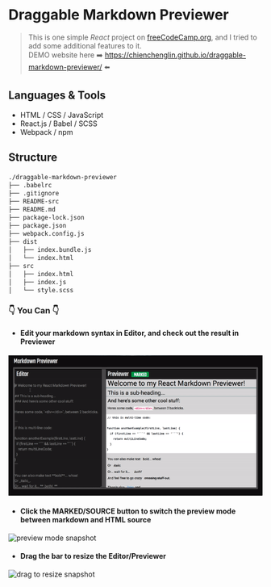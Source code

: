 # Draggable Markdown Previewer

> This is one simple *React* project on [freeCodeCamp.org](https://www.freecodecamp.org/), and I tried to add some additional features to it.</br>
DEMO website here :arrow_right: https://chienchenglin.github.io/draggable-markdown-previewer/ :arrow_left:

## Languages & Tools
- HTML / CSS / JavaScript
- React.js / Babel / SCSS
- Webpack / npm

## Structure
```
./draggable-markdown-previewer
├── .babelrc
├── .gitignore
├── README-src
├── README.md
├── package-lock.json
├── package.json
├── webpack.config.js
├── dist
│   ├── index.bundle.js
│   └── index.html
├── src
│   ├── index.html
│   ├── index.js
│   └── style.scss
```


### :point_down: You Can :point_down:
- #### Edit your markdown syntax in Editor, and check out the result in Previewer
![live preview snapshot](./README-src/record1.gif)

- #### Click the MARKED/SOURCE button to switch the preview mode between markdown and HTML source
![preview mode snapshot](./README-src/record2.gif)

- #### Drag the bar to resize the Editor/Previewer
![drag to resize snapshot](./README-src/record3.gif)
